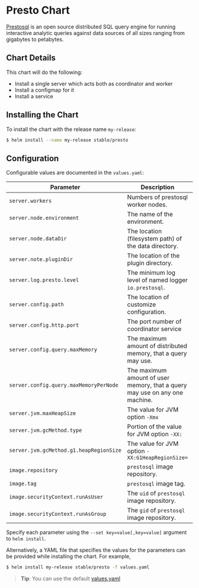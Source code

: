 # Presto Chart

[Prestosql](https://prestosql.io/) is an open source distributed SQL query engine for running interactive analytic queries against data sources of all sizes ranging from gigabytes to petabytes.

## Chart Details

This chart will do the following:

* Install a single server which acts both as coordinator and worker
* Install a configmap for it
* Install a service

## Installing the Chart

To install the chart with the release name `my-release`:

```bash
$ helm install --name my-release stable/presto
```

## Configuration

Configurable values are documented in the `values.yaml`:

| Parameter                               | Description                                                                 | Default                  |
|-----------------------------------------|-----------------------------------------------------------------------------|--------------------------|
| `server.workers`                        | Numbers of prestosql worker nodes.                                          | `2`                      |
| `server.node.environment`               | The name of the environment.                                                | `production`             |
| `server.node.dataDir`                   | The location (filesystem path) of the data directory.                       | `/data/presto`           |
| `server.note.pluginDir`                 | The location of the plugin directory.                                       | `/usr/lib/presto/plugin` |
| `server.log.presto.level`               | The minimum log level of named logger `io.prestosql`.                       | `INFO`                   |
| `server.config.path`                    | The location of customize configuration.                                    | `/usr/lib/presto/etc`    |
| `server.config.http.port`               | The port number of coordinator service                                      | `8080`                   |
| `server.config.query.maxMemory`         | The maximum amount of distributed memory, that a query may use.             | `4GB`                    |
| `server.config.query.maxMemoryPerNode`  | The maximum amount of user memory, that a query may use on any one machine. | `1GB`                    |
| `server.jvm.maxHeapSize`                | The value for JVM option `-Xmx`                                             | `8G`                     |
| `server.jvm.gcMethod.type`              | Portion of the value for JVM option `-XX:`                                  | `UseG1GC`                |
| `server.jvm.gcMethod.g1.heapRegionSize` | The value for JVM option `-XX:G1HeapRegionSize=`                            | `32M`                    |
| `image.repository`                      | `prestosql` image repository.                                               | `prestosql/presto`       |
| `image.tag`                             | `prestosql` image tag.                                                      | `329`                    |
| `image.securityContext.runAsUser`       | The `uid` of `prestosql` image repository.                                  | `1000`                   |
| `image.securityContext.runAsGroup`      | The `gid` of `prestosql` image repository.                                  | `1000`                   |

Specify each parameter using the `--set key=value[,key=value]` argument to `helm install`.

Alternatively, a YAML file that specifies the values for the parameters can be provided while installing the chart. For example,

```bash
$ helm install my-release stable/presto -f values.yaml
```

> **Tip**: You can use the default [values.yaml](values.yaml)